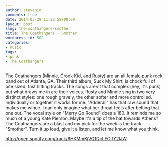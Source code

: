 ```yaml
---
author: stevegio
comments: true
date: 2014-03-28 11:22:58+00:00
layout: post
slug: the-coathangers-smother
title: The Coathangers - Smother
wordpress_id: 502
categories:
- music
tags:
- punk
- The Coathangers
---
```


The Coathangers (Minnie, Crook Kid, and Rusty) are an all female punk rock band out of Atlanta, GA. Their third album, Suck My Shirt, is chock full of bite sized, fast hitting tracks. The songs aren't that complex (hey, it's punk) but what draws me in are their voices. Rusty and Minnie sing in two very distinct styles: one rough gravely, the other softer and more controlled. Individually or together it works for me. "Adderall" has that raw sound that makes me wince. I can only imagine what her throat feels after belting that one out. The vocal style on "Merry Go Round" does a 180. It reminds me so much of a young Kate Pierson. Maybe it's a tip of the hat towards Athens? The Coathangers are a blast and my pick for the week is the track "Smother". Turn it up loud, give it a listen, and let me know what you think.

http://open.spotify.com/track/6HKMmKjVQ1QcLEOifY2lJW


